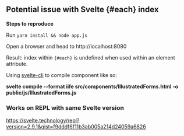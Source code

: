 
## Potential issue with Svelte {#each} index

**Steps to reproduce**

Run `yarn install && node app.js`

Open a browser and head to http://localhost:8080

Result: index within `{#each}` is undefined when used within an element attribute.

Using [svelte-cli](https://github.com/sveltejs/svelte-cli) to compile component like so:

**svelte compile --format iife src/components/IllustratedForms.html -o public/js/IllustratedForms.js**

### Works on REPL with same Svelte version
https://svelte.technology/repl?version=2.9.1&gist=f9dddf6f11b3ab005a214d24059a6826
